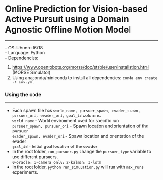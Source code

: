 # Online Prediction for Vision-based Active Pursuit using a Domain Agnostic Offline Motion Model 
<hr>
- OS: Ubuntu 16/18 <br/>
- Language: Python <br/>
- Dependencies: <br/>  

1) https://www.openrobots.org/morse/doc/stable/user/installation.html (MORSE Simulator) <br/>
2) Using anaconda/miniconda to install all dependencies: `conda env create -f env.yml` <br/>

### Using the code <hr>
- Each spawn file has `world_name, pursuer_spawn, evader_spawn, pursuer_ori, evader_ori, goal_id` columns. <br/>
`world_name` - World environment used for specific run <br/>
`pursuer_spawn, pursuer_ori` - Spawn location and orientation of the pursuer <br/>
`evader_spawn, evader_ori` - Spawn location and orientation of the evader <br/>
`goal_id` - Initial goal location of the evader <br/>
- In the root folder, `run_pursuer.py` change the `pursuer_type` variable to use different pursuers. <br/>
   `0-oracle; 1-camera_only; 2-kalman; 3-lstm`
- In the root folder, `python run_simulation.py` will run with `max_runs` experiments.


